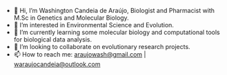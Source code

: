 - 👋 Hi, I’m Washington Candeia de Araújo, Biologist and Pharmacist with M.Sc in Genetics and Molecular Biology.
- 👀 I’m interested in Environmental Science and Evolution.
- 🌱 I’m currently learning some molecular biology and computational tools for biological data analysis. 
- 💞️ I’m looking to collaborate on evolutionary research projects.
- 📫 How to reach me: araujowash@gmail.com | waraujocandeia@outlook.com

<!---
washingtoncandeia/washingtoncandeia is a ✨ special ✨ repository because its `README.md` (this file) appears on your GitHub profile.
You can click the Preview link to take a look at your changes.
--->

